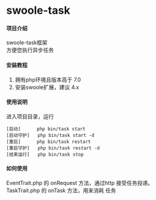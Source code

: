 # swoole-task

#### 项目介绍
swoole-task框架   
方便您执行异步任务

#### 安装教程

1. 拥有php环境且版本高于 7.0
2. 安装swoole扩展，建议 4.x


#### 使用说明

进入项目目录，运行  
```
[启动]      php bin/task start
[启动守护]   php bin/task start -d
[重启]      php bin/task restart
[重启守护]   php bin/task restart -d
[结束运行]   php bin/task stop
```

#### 如何使用 

EventTrait.php 的 onRequest 方法，通过http 接受任务投递。   
TaskTrait.php 的 onTask 方法，用来消耗 任务
